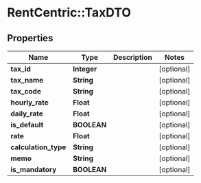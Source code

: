 # RentCentric::TaxDTO

## Properties
Name | Type | Description | Notes
------------ | ------------- | ------------- | -------------
**tax_id** | **Integer** |  | [optional] 
**tax_name** | **String** |  | [optional] 
**tax_code** | **String** |  | [optional] 
**hourly_rate** | **Float** |  | [optional] 
**daily_rate** | **Float** |  | [optional] 
**is_default** | **BOOLEAN** |  | [optional] 
**rate** | **Float** |  | [optional] 
**calculation_type** | **String** |  | [optional] 
**memo** | **String** |  | [optional] 
**is_mandatory** | **BOOLEAN** |  | [optional] 



